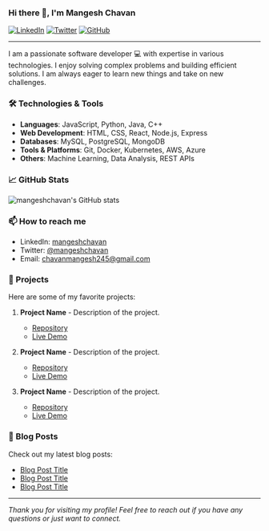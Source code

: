### Hi there 👋, I'm Mangesh Chavan

<!-- Social badges section -->
<!-- Badges with custom icons -->
<p align="left">
  <a href="https://www.linkedin.com/in/chavanmangesh245/"><img alt="LinkedIn" title="LinkedIn" src="https://img.shields.io/badge/-LinkedIn-blue?style=flat&logo=linkedin"></a>
  <a href="https://x.com/chavanmangesh23"><img alt="Twitter" title="Twitter" src="https://img.shields.io/badge/-Twitter-1da1f2?style=flat&logo=twitter&logoColor=white"></a>
  <a href="https://github.com/mangeshchavan"><img alt="GitHub" title="GitHub" src="https://img.shields.io/badge/-GitHub-333?style=flat&logo=github"></a>
</p>

---

I am a passionate software developer 💻 with expertise in various technologies. 
I enjoy solving complex problems and building efficient solutions. 
I am always eager to learn new things and take on new challenges.

### 🛠️ Technologies & Tools

- **Languages**: JavaScript, Python, Java, C++
- **Web Development**: HTML, CSS, React, Node.js, Express
- **Databases**: MySQL, PostgreSQL, MongoDB
- **Tools & Platforms**: Git, Docker, Kubernetes, AWS, Azure
- **Others**: Machine Learning, Data Analysis, REST APIs

### 📈 GitHub Stats

<p align="left">
  <img src="https://github-readme-stats.vercel.app/api?username=mangeshchavan&show_icons=true&theme=radical" alt="mangeshchavan's GitHub stats">
</p>

### 📫 How to reach me

- LinkedIn: [mangeshchavan](https://www.linkedin.com/in/chavanmangesh245/)
- Twitter: [@mangeshchavan](https://x.com/chavanmangesh23)
- Email: chavanmangesh245@gmail.com

### 🌟 Projects

Here are some of my favorite projects:

1. **Project Name** - Description of the project.
   - [Repository](https://github.com/mangeshchavan/project-name)
   - [Live Demo](https://example.com/project-name)
   
2. **Project Name** - Description of the project.
   - [Repository](https://github.com/mangeshchavan/project-name)
   - [Live Demo](https://example.com/project-name)

3. **Project Name** - Description of the project.
   - [Repository](https://github.com/mangeshchavan/project-name)
   - [Live Demo](https://example.com/project-name)

### 📝 Blog Posts

Check out my latest blog posts:

- [Blog Post Title](https://example.com/blog-post-title)
- [Blog Post Title](https://example.com/blog-post-title)
- [Blog Post Title](https://example.com/blog-post-title)

---

*Thank you for visiting my profile! Feel free to reach out if you have any questions or just want to connect.*
